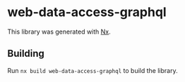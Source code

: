 # web-data-access-graphql

This library was generated with [Nx](https://nx.dev).

## Building

Run `nx build web-data-access-graphql` to build the library.
